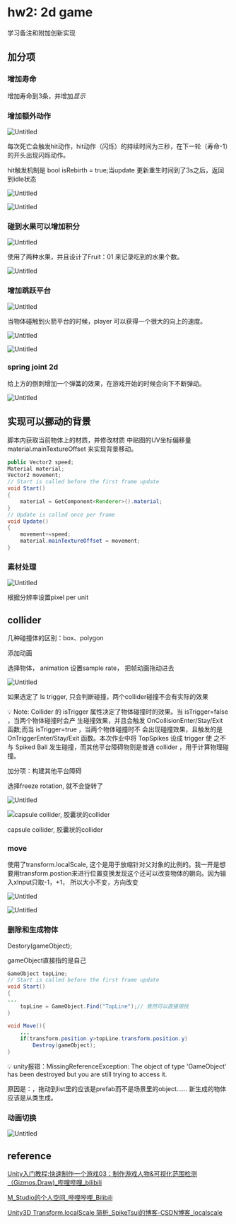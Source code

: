 # hw2: 2d game

学习备注和附加创新实现

## 加分项

### 增加寿命

增加寿命到3条，并增加*显示*

### 增加额外动作

![Untitled](hw2%202d%20gam%209c2d9/Untitled.png)

每次死亡会触发hit动作，hit动作（闪烁）的持续时间为三秒，在下一轮（寿命-1）的开头出现闪烁动作。

hit触发机制是 bool isRebirth =  true;当update 更新重生时间到了3s之后，返回到idle状态

![Untitled](hw2%202d%20gam%209c2d9/Untitled%201.png)

![Untitled](hw2%202d%20gam%209c2d9/Untitled%202.png)

### 碰到水果可以增加积分

![Untitled](hw2%202d%20gam%209c2d9/Untitled%203.png)

使用了两种水果，并且设计了Fruit：01 来记录吃到的水果个数。

![Untitled](hw2%202d%20gam%209c2d9/Untitled%204.png)

### 增加跳跃平台

![Untitled](hw2%202d%20gam%209c2d9/Untitled%205.png)

当物体碰触到火箭平台的时候，player 可以获得一个很大的向上的速度。

![Untitled](hw2%202d%20gam%209c2d9/Untitled%206.png)

![Untitled](hw2%202d%20gam%209c2d9/Untitled%207.png)

### spring joint 2d

给上方的倒刺增加一个弹簧的效果，在游戏开始的时候会向下不断弹动。

![Untitled](hw2%202d%20gam%209c2d9/Untitled%208.png)

## 实现可以挪动的背景

脚本内获取当前物体上的材质，并修改材质 中贴图的UV坐标偏移量 material.mainTextureOffset 来实现背景移动。

```java
public Vector2 speed;
Material material;
Vector2 movement;
// Start is called before the first frame update
void Start()
{
    material = GetComponent<Renderer>().material;
}
// Update is called once per frame
void Update()
{
    movement+=speed;
    material.mainTextureOffset = movement;
}
```

### 素材处理

![Untitled](hw2%202d%20gam%209c2d9/Untitled%209.png)

根据分辨率设置pixel per unit

## collider

几种碰撞体的区别：box、polygon

添加动画

选择物体， animation 设置sample rate， 把帧动画拖动进去

![Untitled](hw2%202d%20gam%209c2d9/Untitled%2010.png)

如果选定了 Is trigger, 只会判断碰撞，两个collider碰撞不会有实际的效果

<aside>
💡 Note: Collider 的 isTrigger 属性决定了物体碰撞时的效果。当 isTrigger=false ，当两个物体碰撞时会产 生碰撞效果，并且会触发 OnCollisionEnter/Stay/Exit 函数;而当 isTrigger=true ，当两个物体碰撞时不 会出现碰撞效果，且触发的是 OnTriggerEnter/Stay/Exit 函数。本次作业中将 TopSpikes 设成 trigger 使 之不与 Spiked Ball 发生碰撞，而其他平台障碍物则是普通 collider ，用于计算物理碰撞。

</aside>

加分项：构建其他平台障碍

选择freeze rotation, 就不会旋转了

![Untitled](hw2%202d%20gam%209c2d9/Untitled%2011.png)

![capsule collider, 胶囊状的collider](hw2%202d%20gam%209c2d9/Untitled%2012.png)

capsule collider, 胶囊状的collider

### move

使用了transform.localScale, 这个是用于放缩针对父对象的比例的。我一开是想要用transform.postion来进行位置变换发现这个还可以改变物体的朝向。因为输入xInput只取-1，+1， 所以大小不变，方向改变

![Untitled](hw2%202d%20gam%209c2d9/Untitled%2013.png)

![Untitled](hw2%202d%20gam%209c2d9/Untitled%2014.png)

### 删除和生成物体

Destory(gameObject);

gameObject直接指的是自己

```java
GameObject topLine;
// Start is called before the first frame update
void Start()
{
...
    topLine = GameObject.Find("TopLine");// 竟然可以直接用找
}

void Move(){
    ...
    if(transform.position.y>topLine.transform.position.y)
        Destroy(gameObject);
}

```

<aside>
💡 unity报错：MissingReferenceException: The object of type 'GameObject' has been destroyed but you are still trying to access it.

</aside>

原因是：，拖动到list里的应该是prefab而不是场景里的object…… 新生成的物体应该是从类生成。

### 动画切换

![Untitled](hw2%202d%20gam%209c2d9/Untitled%2015.png)

## reference

[Unity入门教程:快速制作一个游戏03：制作游戏人物&可视化范围检测（Gizmos.Draw)_哔哩哔哩_bilibili](https://www.bilibili.com/video/BV1VJ411C7Jp/?spm_id_from=333.788.recommend_more_video.-1)

[M_Studio的个人空间_哔哩哔哩_Bilibili](https://space.bilibili.com/370283072/channel/seriesdetail?sid=212000)

[Unity3D Transform.localScale 简析_SpikeTsui的博客-CSDN博客_localscale](https://blog.csdn.net/qq_24662995/article/details/105443116)